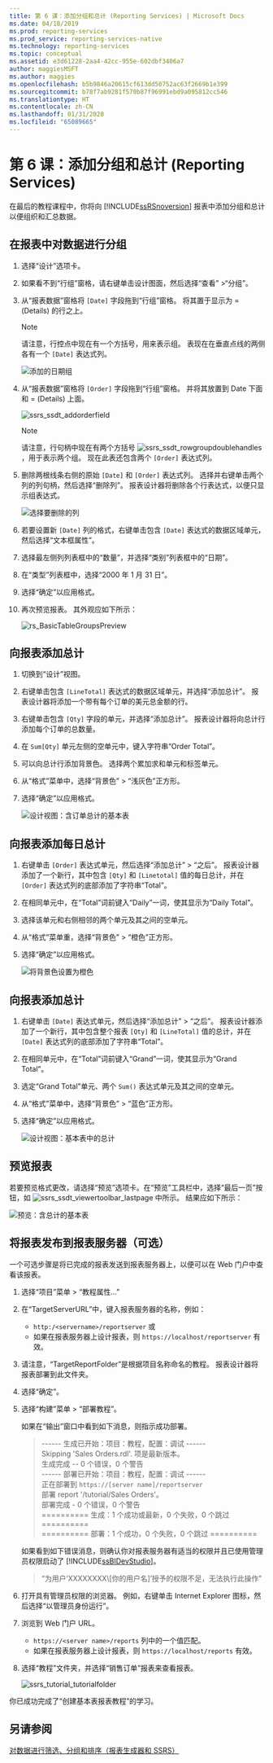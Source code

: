 ```yaml
---
title: 第 6 课：添加分组和总计 (Reporting Services) | Microsoft Docs
ms.date: 04/18/2019
ms.prod: reporting-services
ms.prod_service: reporting-services-native
ms.technology: reporting-services
ms.topic: conceptual
ms.assetid: e3d61228-2aa4-42cc-955e-602dbf3406a7
author: maggiesMSFT
ms.author: maggies
ms.openlocfilehash: b5b9846a20615cf613dd50752ac63f2669b1e399
ms.sourcegitcommit: b78f7ab9281f570b87f96991ebd9a095812cc546
ms.translationtype: HT
ms.contentlocale: zh-CN
ms.lasthandoff: 01/31/2020
ms.locfileid: "65089665"
---
```

# <a name="lesson-6-adding-grouping-and-totals-reporting-services"></a>第 6 课：添加分组和总计 (Reporting Services)

在最后的教程课程中，你将向 [!INCLUDE[ssRSnoversion](../includes/ssrsnoversion-md.md)] 报表中添加分组和总计以便组织和汇总数据。  

## <a name="to-group-data-in-a-report"></a>在报表中对数据进行分组

1. 选择“设计”选项卡。
2. 如果看不到“行组”窗格，请右键单击设计图面，然后选择“查看” >“分组”。
3. 从“报表数据”窗格将 `[Date]` 字段拖到“行组”窗格。 将其置于显示为 = (Details) 的行之上。

    > [!NOTE]
    > 请注意，行控点中现在有一个方括号，用来表示组。 表现在在垂直点线的两侧各有一个 `[Date]` 表达式列。
    >
    >![添加的日期组](media/rs-basictablegroups1design.png "添加的日期组")
4. 从“报表数据”窗格将 `[Order]` 字段拖到“行组”窗格。 并将其放置到 Date 下面和 = (Details) 上面。

    ![ssrs_ssdt_addorderfield](media/ssrs-ssdt-addorderfield.png)

    > [!NOTE]
    > 请注意，行句柄中现在有两个方括号 ![ssrs_ssdt_rowgroupdoublehandles](media/ssrs-ssdt-rowgroupdoublehandles.png)，用于表示两个组。 现在此表还包含两个 `[Order]` 表达式列。

5. 删除两根线条右侧的原始 `[Date]` 和 `[Order]` 表达式列。 选择并右键单击两个列的列句柄，然后选择“删除列”。 报表设计器将删除各个行表达式，以便只显示组表达式。

    ![选择要删除的列](media/rs-basictablegroupsdeletecols.gif "选择要删除的列")

6. 若要设置新 `[Date]` 列的格式，右键单击包含 `[Date]` 表达式的数据区域单元，然后选择“文本框属性”。
7. 选择最左侧列列表框中的“数量”，并选择“类别”列表框中的“日期”。
8. 在“类型”列表框中，选择“2000 年 1 月 31 日”。
9. 选择“确定”以应用格式。
10. 再次预览报表。 其外观应如下所示：

    ![rs_BasicTableGroupsPreview](media/rs-basictablegroupspreview.png)

## <a name="adding-totals-to-a-report"></a>向报表添加总计

1. 切换到“设计”视图。
2. 右键单击包含 `[LineTotal]` 表达式的数据区域单元，并选择“添加总计”。 报表设计器将添加一个带有每个订单的美元总金额的行。
3. 右键单击包含 `[Qty]` 字段的单元，并选择“添加总计”。 报表设计器将向总计行添加每个订单的总数量。
4. 在 `Sum[Qty]` 单元左侧的空单元中，键入字符串“Order Total”。
5. 可以向总计行添加背景色。 选择两个累加求和单元和标签单元。  
6. 从“格式”菜单中，选择“背景色” > “浅灰色”正方形。
7. 选择“确定”以应用格式。

   ![设计视图：含订单总计的基本表](media/rs-basictablesumlinetotaldesign.gif "设计视图：含订单总计的基本表")

## <a name="add-the-daily-total-to-the-report"></a>向报表添加每日总计

1. 右键单击 `[Order]` 表达式单元，然后选择“添加总计” > “之后”。 报表设计器添加了一个新行，其中包含 `[Qty]` 和 `[Linetotal]` 值的每日总计，并在 `[Order]` 表达式列的底部添加了字符串“Total”。
2. 在相同单元中，在“Total”词前键入“Daily”一词，使其显示为“Daily Total”。
3. 选择该单元和右侧相邻的两个单元及其之间的空单元。
4. 从“格式”菜单重，选择“背景色” > “橙色”正方形。
5. 选择“确定”以应用格式。

   ![将背景色设置为橙色](media/rs-basictablesumdaytotaldesign.gif "rs_BasicTableSumDayTotalDesign")

## <a name="add-the-grand-total-to-the-report"></a>向报表添加总计

1. 右键单击 `[Date]` 表达式单元，然后选择“添加总计” > “之后”。 报表设计器添加了一个新行，其中包含整个报表 `[Qty]` 和 `[LineTotal]` 值的总计，并在 `[Date]` 表达式列的底部添加了字符串“Total”。
2. 在相同单元中，在“Total”词前键入“Grand”一词，使其显示为“Grand Total”。
3. 选定“Grand Total”单元、两个 `Sum()` 表达式单元及其之间的空单元。
4. 从“格式”菜单中，选择“背景色” > “蓝色”正方形。
5. 选择“确定”以应用格式。

    ![设计视图：基本表中的总计](media/rs-basictablesumgrandtotaldesign.gif "设计视图：基本表中的总计")

## <a name="preview-the-report"></a>预览报表

若要预览格式更改，请选择“预览”选项卡。在“预览”工具栏中，选择“最后一页”按钮，如 ![ssrs_ssdt_viewertoolbar_lastpage](media/ssrs-ssdt-viewertoolbar-lastpage.png) 中所示。 结果应如下所示：

   ![预览：含总计的基本表](media/rs-basictablesumgrandtotalpreview.gif "预览版：含总计的基本表")

## <a name="publishing-the-report-to-the-report-server-optional"></a>将报表发布到报表服务器（可选）

一个可选步骤是将已完成的报表发送到报表服务器上，以便可以在 Web 门户中查看该报表。

1. 选择“项目”菜单 > “教程属性...”
2. 在“TargetServerURL”中，键入报表服务器的名称，例如：
    - `http:/<servername>/reportserver` 或
    - 如果在报表服务器上设计报表，则 `https://localhost/reportserver` 有效。

3. 请注意，“TargetReportFolder”是根据项目名称命名的教程。 报表设计器将报表部署到此文件夹。
4. 选择“确定”。
5. 选择“构建”菜单 > “部署教程”。

    如果在“输出”窗口中看到如下消息，则指示成功部署。

    > ------ 生成已开始：项目：教程，配置：调试 ------  
    > Skipping 'Sales Orders.rdl'. 项是最新版本。  
    > 生成完成 -- 0 个错误，0 个警告  
    > ------ 部署已开始：项目：教程，配置：调试 ------  
    > 正在部署到 `https://[server name]/reportserver`  
    > 部署 report '/tutorial/Sales Orders'。  
    > 部署完成 - 0 个错误，0 个警告  
    > ========== 生成：1 个成功或最新，0 个失败，0 个跳过 ==========  
    > ========== 部署：1 个成功，0 个失败，0 个跳过 ==========  

    如果看到如下错误消息，则确认你对报表服务器有适当的权限并且已使用管理员权限启动了 [!INCLUDE[ssBIDevStudio](../includes/ssbidevstudio-md.md)]。
    >
    > “为用户‘XXXXXXXX\\[你的用户名]’授予的权限不足，无法执行此操作”

6. 打开具有管理员权限的浏览器。 例如，右键单击 Internet Explorer 图标，然后选择“以管理员身份运行”。
7. 浏览到 Web 门户 URL。
   - `https://<server name>/reports` 列中的一个值匹配。
   - 如果在报表服务器上设计报表，则 `https://localhost/reports` 有效。

8. 选择“教程”文件夹，并选择“销售订单”报表来查看报表。

    ![ssrs_tutorial_tutorialfolder](media/ssrs-tutorial-tutorialfolder.png)  

你已成功完成了“创建基本表报表教程”的学习。

## <a name="see-also"></a>另请参阅

[对数据进行筛选、分组和排序（报表生成器和 SSRS）](report-design/filter-group-and-sort-data-report-builder-and-ssrs.md)
